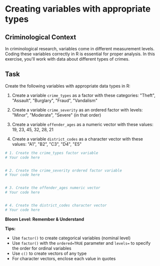 # Creating variables with appropriate types

## Criminological Context
In criminological research, variables come in different measurement levels. Coding these variables correctly in R is essential for proper analysis. In this exercise, you'll work with data about different types of crimes.

## Task
Create the following variables with appropriate data types in R:

1. Create a variable `crime_types` as a factor with these categories: "Theft", "Assault", "Burglary", "Fraud", "Vandalism"

2. Create a variable `crime_severity` as an ordered factor with levels: "Minor", "Moderate", "Severe" (in that order)

3. Create a variable `offender_ages` as a numeric vector with these values: 19, 23, 45, 32, 28, 21

4. Create a variable `district_codes` as a character vector with these values: "A1", "B2", "C3", "D4", "E5"

```R
# 1. Create the crime_types factor variable
# Your code here


# 2. Create the crime_severity ordered factor variable
# Your code here


# 3. Create the offender_ages numeric vector
# Your code here


# 4. Create the district_codes character vector
# Your code here


```

**Bloom Level: Remember & Understand**

**Tips:** 
- Use `factor()` to create categorical variables (nominal level)
- Use `factor()` with the `ordered=TRUE` parameter and `levels=` to specify the order for ordinal variables
- Use `c()` to create vectors of any type
- For character vectors, enclose each value in quotes